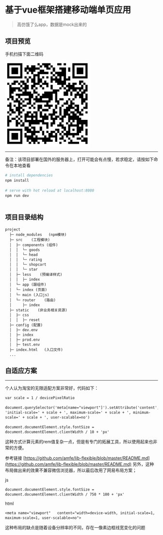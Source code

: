# 基于vue框架搭建移动端单页应用
 
> 高仿饿了么app，数据是mock出来的
 
 
## 项目预览

手机扫描下面二维码
 
![](https://github.com/shenhua0222/elem-app/blob/master/static/img/1.jpg)

---
 
备注：该项目部署在国外的服务器上，打开可能会有点慢，若求稳定，请按如下命令在本地查看
 
``` bash
# install dependencies
npm install
 
# serve with hot reload at localhost:8080
npm run dev
 
```
 
##  项目目录结构
 
```
project
  ├─ node_modules   (npm模块)  
  ├─ src    (工程模块)
  │  ├─ components (组件)
  │  │  └─ goods
  │  │  └─ head
  │  │  └─ rating
  │  │  └─ shopcart
  │  │  └─ star
  │  ├─ less    (预编译样式)
  │  │  ├─ index
  │  └─ app (跟组件)
  │  └─ index (页面)
  │  └─ main (入口js)
  │  └─ router    (路由)
  │     ├─ index
  ├─ static    (非业务相关资源)
  │  ├─ css
  │  │  ├─ reset 
  ├─ config (配置)
  │  ├─ dev.env
  │  ├─ index
  │  ├─ prod.env
  │  ├─ test.env
  ├─ index.html   (入口文件)
  ...
```
 
 
## 自适应方案
---
 
个人认为淘宝的无限适配方案非常好，代码如下：
 
 
    var scale = 1 / devicePixelRatio    
     
    document.querySelector('meta[name="viewport"]').setAttribute('content', 'initial-scale=' + scale + ', maximum-scale=' + scale + ', minimum-scale=' + scale + ', user-scalable=no')
 
    document.documentElement.style.fontSize = document.documentElement.clientWidth / 10 + 'px'
 
这种方式计算元素的rem值复杂一点，但是有专门的拓展工具，所以使用起来也非常的方便。 

参考链接  [https://github.com/amfe/lib-flexible/blob/master/README.md](https://github.com/amfe/lib-flexible/blob/master/README.md)
另外，这种布局做出来的效果不兼容微信浏览器，所以最后改用了网易布局方案；
 
  js
 
    document.documentElement.style.fontSize = document.documentElement.clientWidth / 750 * 100 + 'px'
       
html
 
    <meta name="viewport"   content="width=device-width, initial-scale=1, maximum-scale=1, user-scalable=no">
 
这种布局的缺点是随着设备分辨率的不同，存在一像素边框线宽变化的问题